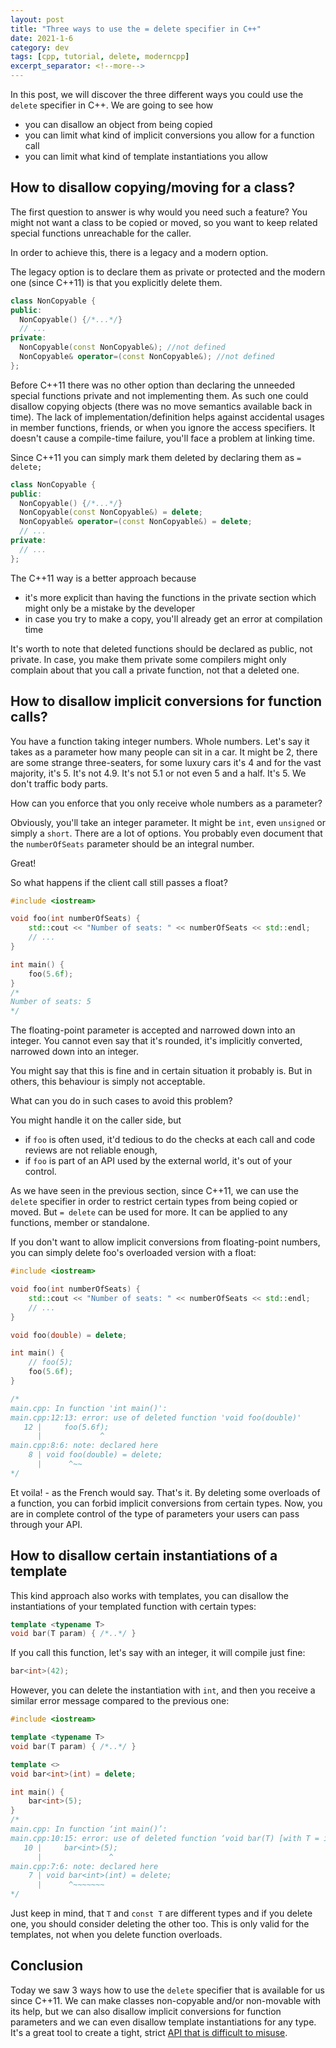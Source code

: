 ```yaml
---
layout: post
title: "Three ways to use the = delete specifier in C++"
date: 2021-1-6
category: dev
tags: [cpp, tutorial, delete, moderncpp]
excerpt_separator: <!--more-->
---
```

In this post, we will discover the three different ways you could use the `delete` specifier in C++. We are going to see how 
- you can disallow an object from being copied
- you can limit what kind of implicit conversions you allow for a function call
- you can limit what kind of template instantiations you allow
 <!--more-->

## How to disallow copying/moving for a class?

The first question to answer is why would you need such a feature? You might not want a class to be copied or moved, so you want to keep related special functions unreachable for the caller.

In order to achieve this, there is a legacy and a modern option.

The legacy option is to declare them as private or protected and the modern one (since C++11) is that you explicitly delete them.

```cpp
class NonCopyable {
public:
  NonCopyable() {/*...*/}
  // ...
private:
  NonCopyable(const NonCopyable&); //not defined
  NonCopyable& operator=(const NonCopyable&); //not defined
};
```

Before C++11 there was no other option than declaring the unneeded special functions private and not implementing them. As such one could disallow copying objects (there was no move semantics available back in time). The lack of implementation/definition helps against accidental usages in member functions, friends, or when you ignore the access specifiers. It doesn't cause a compile-time failure, you'll face a problem at linking time.

Since C++11 you can simply mark them deleted by declaring them as `= delete;`

```cpp
class NonCopyable {
public:
  NonCopyable() {/*...*/}
  NonCopyable(const NonCopyable&) = delete;
  NonCopyable& operator=(const NonCopyable&) = delete;
  // ...
private:
  // ...
};
```
The C++11 way is a better approach because 
- it's more explicit than having the functions in the private section which might only be a mistake by the developer
- in case you try to make a copy, you'll already get an error at compilation time

It's worth to note that deleted functions should be declared as public, not private. In case, you make them private some compilers might only complain about that you call a private function, not that a deleted one.

## How to disallow implicit conversions for function calls?

You have a function taking integer numbers. Whole numbers. Let's say it takes as a parameter how many people can sit in a car. It might be 2, there are some strange three-seaters, for some luxury cars it's 4 and for the vast majority, it's 5. It's not 4.9. It's not 5.1 or not even 5 and a half. It's 5. We don't traffic body parts.

How can you enforce that you only receive whole numbers as a parameter?

Obviously, you'll take an integer parameter. It might be `int`, even `unsigned` or simply a `short`. There are a lot of options. You probably even document that the `numberOfSeats` parameter should be an integral number.

Great!

So what happens if the client call still passes a float?

```cpp
#include <iostream>

void foo(int numberOfSeats) {
    std::cout << "Number of seats: " << numberOfSeats << std::endl;
    // ...
}

int main() {
    foo(5.6f);
}
/*
Number of seats: 5
*/
```

The floating-point parameter is accepted and narrowed down into an integer. You cannot even say that it's rounded, it's implicitly converted, narrowed down into an integer.

You might say that this is fine and in certain situation it probably is. But in others, this behaviour is simply not acceptable.

What can you do in such cases to avoid this problem?

You might handle it on the caller side, but 
- if `foo` is often used, it'd tedious to do the checks at each call and code reviews are not reliable enough,
- if `foo` is part of an API used by the external world, it's out of your control.

As we have seen in the previous section, since C++11, we can use the `delete` specifier in order to restrict certain types from being copied or moved. But `= delete` can be used for more. It can be applied to any functions, member or standalone.

If you don't want to allow implicit conversions from floating-point numbers, you can simply delete foo's overloaded version with a float:

```cpp
#include <iostream>

void foo(int numberOfSeats) {
    std::cout << "Number of seats: " << numberOfSeats << std::endl;
    // ...
}

void foo(double) = delete;

int main() {
    // foo(5);
    foo(5.6f);
}

/*
main.cpp: In function 'int main()':
main.cpp:12:13: error: use of deleted function 'void foo(double)'
   12 |     foo(5.6f);
      |             ^
main.cpp:8:6: note: declared here
    8 | void foo(double) = delete;
      |      ^~~
*/
```

Et voila! - as the French would say. That's it. By deleting some overloads of a function, you can forbid implicit conversions from certain types. Now, you are in complete control of the type of parameters your users can pass through your API.

## How to disallow certain instantiations of a template

This kind approach also works with templates, you can disallow the instantiations of your templated function with certain types:

```cpp
template <typename T>
void bar(T param) { /*..*/ }
```

If you call this function, let's say with an integer, it will compile just fine:

```cpp
bar<int>(42);
```

However, you can delete the instantiation with `int`, and then you receive a similar error message compared to the previous one:

```cpp
#include <iostream>

template <typename T>
void bar(T param) { /*..*/ }

template <>
void bar<int>(int) = delete;

int main() {
    bar<int>(5);
}
/*
main.cpp: In function ‘int main()’:
main.cpp:10:15: error: use of deleted function ‘void bar(T) [with T = int]’
   10 |     bar<int>(5);
      |               ^
main.cpp:7:6: note: declared here
    7 | void bar<int>(int) = delete;
      |      ^~~~~~~~
*/
``` 
Just keep in mind, that `T` and `const T` are different types and if you delete one, you should consider deleting the other too. This is only valid for the templates, not when you delete function overloads.

## Conclusion

Today we saw 3 ways how to use the `delete` specifier that is available for us since C++11. We can make classes non-copyable and/or non-movable with its help, but we can also disallow implicit conversions for function parameters and we can even disallow template instantiations for any type. It's a great tool to create a tight, strict [API that is difficult to misuse](https://www.youtube.com/watch?v=nLSm3Haxz0I).
